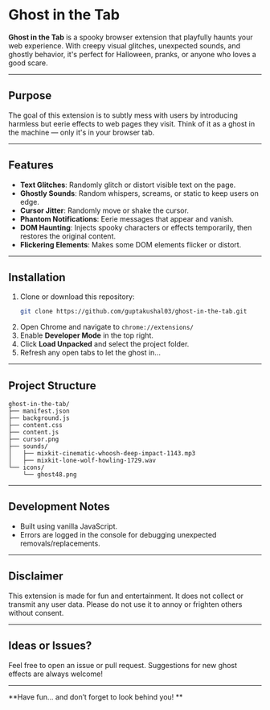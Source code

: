 # Ghost in the Tab

**Ghost in the Tab** is a spooky browser extension that playfully haunts your web experience. With creepy visual glitches, unexpected sounds, and ghostly behavior, it's perfect for Halloween, pranks, or anyone who loves a good scare.

---

## Purpose

The goal of this extension is to subtly mess with users by introducing harmless but eerie effects to web pages they visit. Think of it as a ghost in the machine — only it's in your browser tab.

---

## Features

- **Text Glitches**: Randomly glitch or distort visible text on the page.
- **Ghostly Sounds**: Random whispers, screams, or static to keep users on edge.
- **Cursor Jitter**: Randomly move or shake the cursor.
- **Phantom Notifications**: Eerie messages that appear and vanish.
- **DOM Haunting**: Injects spooky characters or effects temporarily, then restores the original content.
- **Flickering Elements**: Makes some DOM elements flicker or distort.

---

## Installation

1. Clone or download this repository:
    ```bash
    git clone https://github.com/guptakushal03/ghost-in-the-tab.git
    ```
2. Open Chrome and navigate to `chrome://extensions/`
3. Enable **Developer Mode** in the top right.
4. Click **Load Unpacked** and select the project folder.
5. Refresh any open tabs to let the ghost in...

---

## Project Structure

```
ghost-in-the-tab/
├── manifest.json
├── background.js
├── content.css
├── content.js
├── cursor.png
├── sounds/
│   ├── mixkit-cinematic-whoosh-deep-impact-1143.mp3
│   ├── mixkit-lone-wolf-howling-1729.wav
└── icons/
    └── ghost48.png
```

---

## Development Notes

- Built using vanilla JavaScript.
- Errors are logged in the console for debugging unexpected removals/replacements.

---

## Disclaimer

This extension is made for fun and entertainment. It does not collect or transmit any user data. Please do not use it to annoy or frighten others without consent.

---

## Ideas or Issues?

Feel free to open an issue or pull request. Suggestions for new ghost effects are always welcome!

---

**Have fun... and don’t forget to look behind you! **
